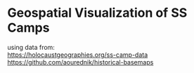 
# Geospatial Visualization of SS Camps
using data from:<br/>
https://holocaustgeographies.org/ss-camp-data<br/>
https://github.com/aourednik/historical-basemaps
